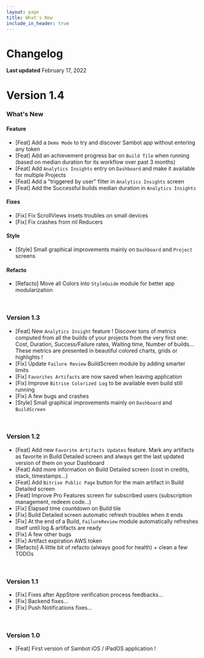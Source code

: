```yaml
---
layout: page
title: What's New
include_in_header: true
---
```


# Changelog
**Last updated** February 17, 2022

# **Version 1.4**

### What's New

#### Feature
- [Feat] Add a `Demo Mode` to try and discover Sambot app without entering any token
- [Feat] Add an achievement progress bar on `Build Tile` when running (based on median duration for its workflow over past 3 months)
- [Feat] Add `Analytics Insights` entry on `Dashboard` and make it available for multiple Projects
- [Feat] Add  a "triggered by user" filter in `Analytics Insights` screen
- [Feat] Add the Successful builds median duration in `Analytics Insights`

#### Fixes
- [Fix] Fix ScrollViews insets troubles on small devices
- [Fix] Fix crashes from nil Reducers

#### Style
- [Style] Small graphical improvements mainly on `Dashboard` and `Project` screens

#### Refacto
- [Refacto] Move all Colors into `StyleGuide` module for better app modularization

<br>

### **Version 1.3**
- [Feat] New `Analytics Insight` feature ! Discover tons of metrics computed from all the builds of your projects from the very first one: Cost, Duration, Success/Failure rates, Waiting time, Number of builds... These metrics are presented in beautiful colored charts, grids or highlights !
- [Fix] Update `Failure Review` BuildScreen module by adding smarter limits
- [Fix] `Favorites Artifacts` are now saved when leaving application
- [Fix] Improve `Bitrise Colorized Log` to be available even build still running
- [Fix] A few bugs and crashes
- [Style] Small graphical improvements mainly on `Dashboard` and `BuildScreen`

<br>

### **Version 1.2**
- [Feat] Add new `Favorite Artifacts Updates` feature. Mark any artifacts as favorite in Build Detailed screen and always get the last updated version of them on your Dashboard 
- [Feat] Add more information on Build Detailed screen (cost in credits, stack, timestamps...)
- [Feat] Add `Bitrise Public Page` button for the main artifact in Build Detailed screen 
- [Feat] Improve Pro Features screen for subscribed users (subscription management, redeem code...)
- [Fix] Elapsed time countdown on Build tile
- [Fix] Build Detailed screen automatic refresh troubles when it ends
- [Fix] At the end of a Build, `FailureReview` module automatically refreshes itself until log & artifacts are ready
- [Fix] A few other bugs
- [Fix] Artifact expiration AWS token
- [Refacto] A little bit of refacto (always good for health) + clean a few TODOs

<br>

### **Version 1.1**
- [Fix] Fixes after AppStore verification process feedbacks...
- [Fix] Backend fixes...
- [Fix] Push Notifications fixes...

<br>

### **Version 1.0**
- [Feat] First version of Sambot iOS / iPadOS application ! 